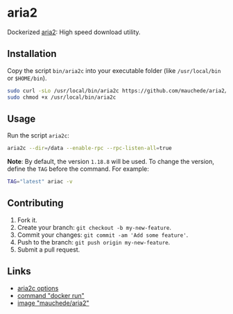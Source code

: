 # aria2

Dockerized [aria2](http://aria2.sourceforge.net/): High speed download utility.

## Installation

Copy the script `bin/aria2c` into your executable folder (like `/usr/local/bin` or `$HOME/bin`).

```bash
sudo curl -sLo /usr/local/bin/aria2c https://github.com/mauchede/aria2/raw/master/bin/aria2c
sudo chmod +x /usr/local/bin/aria2c
```

## Usage

Run the script `aria2c`:

```bash
aria2c --dir=/data --enable-rpc --rpc-listen-all=true
```

__Note__: By default, the version `1.18.8` will be used. To change the version, define the `TAG` before the command. For example:

```bash
TAG="latest" ariac -v
```

## Contributing

1. Fork it.
2. Create your branch: `git checkout -b my-new-feature`.
3. Commit your changes: `git commit -am 'Add some feature'`.
4. Push to the branch: `git push origin my-new-feature`.
5. Submit a pull request.

## Links

* [aria2c options](http://aria2.sourceforge.net/manual/en/html/aria2c.html)
* [command "docker run"](https://docs.docker.com/reference/run/)
* [image "mauchede/aria2"](https://hub.docker.com/r/mauchede/aria2/)
